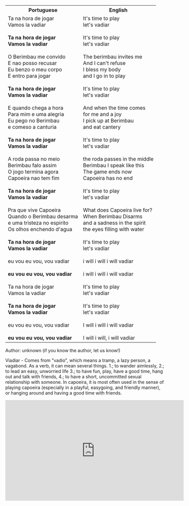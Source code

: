 <table class="capoeira-table">
    <tr class="header-row">
        <th>Portuguese</th>
        <th>English</th>
    </tr>
    <tr>
        <td>
            Ta na hora de jogar<br>
            Vamos la vadiar<br>
            <br>
            <strong>Ta na hora de jogar<br>
            Vamos la vadiar</strong><br>
            <br>
            O Berimbau me convido<br>
            E nao posso recusar<br>
            Eu benzo o meu corpo<br>
            E entro para jogar<br>
            <br>
            <strong>Ta na hora de jogar<br>
            Vamos la vadiar</strong><br>
            <br>
            E quando chega a hora<br>
            Para mim e uma alegria<br>
            Eu pego no Berimbau<br>
            e comeso a canturia<br>
            <br>
            <strong>Ta na hora de jogar<br>
            Vamos la vadiar</strong><br>
            <br>
            A roda passa no meio<br>
            Berimbau falo assim<br>
            O jogo termina agora<br>
            Capoeira nao tem fim<br>
            <br>
            <strong>Ta na hora de jogar<br>
            Vamos la vadiar</strong><br>
            <br>
            Pra que vive Capoeira<br>
            Quando o Berimbau desarma<br>
            e uma tristeza no espirito<br>
            Os olhos enchendo d'agua<br>
            <br>
            <strong>Ta na hora de jogar<br>
            Vamos la vadiar</strong><br>
            <br>
            eu vou eu vou, vou vadiar<br>
            <br>
            <strong>eu vou eu vou, vou vadiar</strong><br>
            <br>
            Ta na hora de jogar<br>
            Vamos la vadiar<br>
            <br>
            <strong>Ta na hora de jogar<br>
            Vamos la vadiar</strong><br>
            <br>
            eu vou eu vou, vou vadiar<br>
            <br>
            <strong>eu vou eu vou, vou vadiar</strong>
        </td>
        <td>
            It's time to play<br>
            let's vadiar<br>
            <br>
            It's time to play<br>
            let's vadiar<br>
            <br>
            The berimbau invites me<br>
            And I can't refuse<br>
            I bless my body<br>
            and I go in to play<br>
            <br>
            It's time to play<br>
            let's vadiar<br>
            <br>
            And when the time comes<br>
            for me and a joy<br>
            I pick up at Berimbau<br>
            and eat cantery<br>
            <br>
            It's time to play<br>
            let's vadiar<br>
            <br>
            the roda passes in the middle<br>
            Berimbau I speak like this<br>
            The game ends now<br>
            Capoeira has no end<br>
            <br>
            It's time to play<br>
            let's vadiar<br>
            <br>
            What does Capoeira live for?<br>
            When Berimbau Disarms<br>
            and a sadness in the spirit<br>
            the eyes filling with water<br>
            <br>
            It's time to play<br>
            let's vadiar<br>
            <br>
            i will i will i will vadiar<br>
            <br>
            i will i will i will vadiar<br>
            <br>
            It's time to play<br>
            let's vadiar<br>
            <br>
            It's time to play<br>
            let's vadiar<br>
            <br>
            I will i will i will vadiar<br>
            <br>
            I will i will, i will vadiar
        </td>
    </tr>
</table>

<figcaption>
Author: unknown (if you know the author, let us know!)
</figcaption>

Viadiar - Comes from "vadio", which means a tramp, a lazy person, a vagabond. As a verb, it can mean several things. 1.; to wander aimlessly, 2.; to lead an easy, unworried life 3.; to have fun, play, have a good time, hang out and talk with friends, 4.; to have a short, uncommitted sexual relationship with someone. In capoeira, it is most often used in the sense of playing capoeira (especially in a playful, easygoing, and friendly manner), or hanging around and having a good time with friends.

<iframe width="560" height="315" src="https://www.youtube.com/embed/vY1Dgtl_-4Q" title="YouTube video player" frameborder="0" allow="accelerometer; autoplay; clipboard-write; encrypted-media; gyroscope; picture-in-picture" allowfullscreen></iframe>